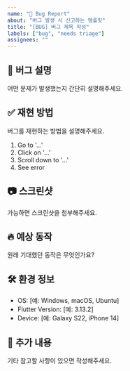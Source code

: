 ```yaml
---
name: "🐛 Bug Report"
about: "버그 발생 시 신고하는 템플릿"
title: "[BUG] 버그 제목 작성"
labels: ["bug", "needs triage"]
assignees: ""
---
```


## 🐛 버그 설명
어떤 문제가 발생했는지 간단히 설명해주세요.

## ✅ 재현 방법
버그를 재현하는 방법을 설명해주세요.
1. Go to '...'
2. Click on '...'
3. Scroll down to '...'
4. See error

## 📷 스크린샷
가능하면 스크린샷을 첨부해주세요.

## 🔥 예상 동작
원래 기대했던 동작은 무엇인가요?

## 🛠 환경 정보
- OS: [예: Windows, macOS, Ubuntu]
- Flutter Version: [예: 3.13.2]
- Device: [예: Galaxy S22, iPhone 14]

## 📌 추가 내용
기타 참고할 사항이 있으면 작성해주세요.